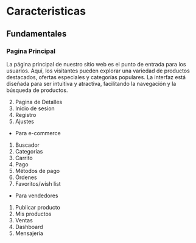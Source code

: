 # Caracteristicas

## Fundamentales

### Pagina Principal
La página principal de nuestro sitio web es el punto de entrada para
los usuarios. Aquí, los visitantes pueden explorar una variedad de
productos destacados, ofertas especiales y categorías populares. 
La interfaz está diseñada para ser intuitiva y atractiva, facilitando
la navegación y la búsqueda de productos.

2. Pagina de Detalles
3. Inicio de sesion
4. Registro
5. Ajustes

- Para e-commerce
1. Buscador
2. Categorías
3. Carrito
4. Pago
5. Métodos de pago
6. Órdenes
7. Favoritos/wish list

- Para vendedores
1. Publicar producto
2. Mis productos
3. Ventas
4. Dashboard
5. Mensajería